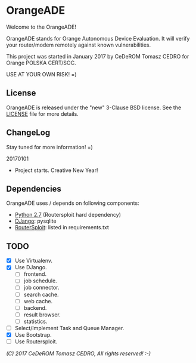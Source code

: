 # OrangeADE

Welcome to the OrangeADE!

OrangeADE stands for Orange Autonomous Device Evaluation. It will verify your router/modem remotely against known vulnerabilities.

This project was started in January 2017 by CeDeROM Tomasz CEDRO for Orange POLSKA CERT/SOC.

USE AT YOUR OWN RISK! =)

## License

OrangeADE is released under the "new" 3-Clause BSD license. See the [LICENSE](LICENSE) file for more details.
## ChangeLog

Stay tuned for more information! =)

20170101
* Project starts. Creative New Year!

## Dependencies

OrangeADE uses / depends on following components:
* [Python 2.7](http://www.python.org) (Routersploit hard dependency)
* [DJango](https://www.djangoproject.org): pysqlite
* [RouterSploit](https://github.com/reverse-shell/routersploit): listed in requirements.txt

## TODO

- [X] Use Virtualenv. 
- [X] Use DJango.
  - [ ] frontend.
  - [ ] job schedule.
  - [ ] job connector.
  - [ ] search cache.
  - [ ] web cache.
  - [ ] backend.
  - [ ] result browser.
  - [ ] statistics.
- [ ] Select/Implement Task and Queue Manager.
- [X] Use Bootstrap.
- [ ] Use Routersploit.

_(C) 2017 CeDeROM Tomasz CEDRO, All rights reserved! :-)_